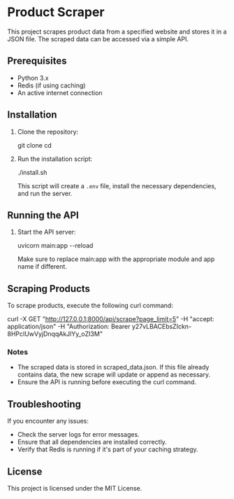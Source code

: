 # Product Scraper

This project scrapes product data from a specified website and stores it in a JSON file. The scraped data can be accessed via a simple API.

## Prerequisites

- Python 3.x
- Redis (if using caching)
- An active internet connection

## Installation

1. Clone the repository:

   git clone <repository-url>
   cd <repository-directory>

2. Run the installation script:

   ./install.sh

   This script will create a `.env` file, install the necessary dependencies, and run the server.

## Running the API

1. Start the API server:

   uvicorn main:app --reload

   Make sure to replace main:app with the appropriate module and app name if different.

## Scraping Products

To scrape products, execute the following curl command:

curl -X GET "http://127.0.0.1:8000/api/scrape?page_limit=5" -H "accept: application/json" -H "Authorization: Bearer y27vLBACEbsZIckn-8HPcIUwVyjDnqqAkJlYy_oZI3M"

### Notes

- The scraped data is stored in scraped_data.json. If this file already contains data, the new scrape will update or append as necessary.
- Ensure the API is running before executing the curl command.

## Troubleshooting

If you encounter any issues:

- Check the server logs for error messages.
- Ensure that all dependencies are installed correctly.
- Verify that Redis is running if it's part of your caching strategy.

## License

This project is licensed under the MIT License.
